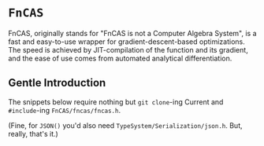# `FnCAS`

FnCAS, originally stands for "FnCAS is not a Computer Algebra System", is a fast and easy-to-use wrapper for gradient-descent-based optimizations. The speed is achieved by JIT-compilation of the function and its gradient, and the ease of use comes from automated analytical differentiation.

## Gentle Introduction

The snippets below require nothing but `git clone`-ing Current and `#include`-ing `FnCAS/fncas/fncas.h`.

(Fine, for `JSON()` you'd also need `TypeSystem/Serialization/json.h`. But, really, that's it.)

